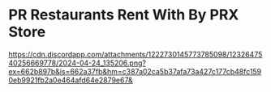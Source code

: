 # PR Restaurants Rent With By PRX Store
https://cdn.discordapp.com/attachments/1222730145773785098/1232647540256669778/2024-04-24_135206.png?ex=662b897b&is=662a37fb&hm=c387a02ca5b37afa73a427c177cb48fc1590eb9921fb2a0e464afd64e2879e67&

